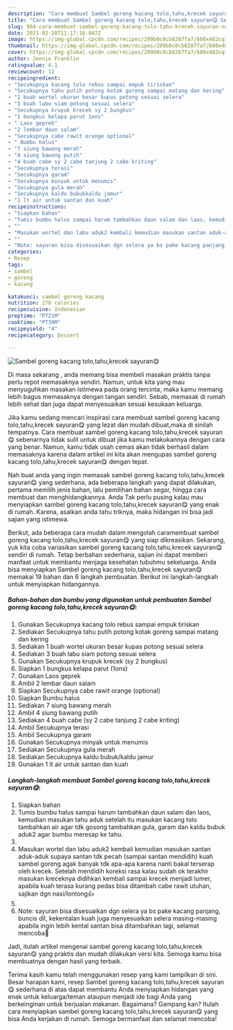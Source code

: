 ```yaml
---
description: "Cara membuat Sambel goreng kacang tolo,tahu,krecek sayuran😋 Sederhana Untuk Jualan"
title: "Cara membuat Sambel goreng kacang tolo,tahu,krecek sayuran😋 Sederhana Untuk Jualan"
slug: 964-cara-membuat-sambel-goreng-kacang-tolo-tahu-krecek-sayuran-sederhana-untuk-jualan
date: 2021-02-20T11:17:16.047Z
image: https://img-global.cpcdn.com/recipes/209b0c0cb8287fa7/680x482cq70/sambel-goreng-kacang-tolotahukrecek-sayuran😋-foto-resep-utama.jpg
thumbnail: https://img-global.cpcdn.com/recipes/209b0c0cb8287fa7/680x482cq70/sambel-goreng-kacang-tolotahukrecek-sayuran😋-foto-resep-utama.jpg
cover: https://img-global.cpcdn.com/recipes/209b0c0cb8287fa7/680x482cq70/sambel-goreng-kacang-tolotahukrecek-sayuran😋-foto-resep-utama.jpg
author: Jennie Franklin
ratingvalue: 4.1
reviewcount: 12
recipeingredient:
- "Secukupnya kacang tolo rebus sampai empuk tiriskan"
- "Secukupnya tahu putih potong kotak goreng sampai matang dan kering"
- "1 buah wortel ukuran besar kupas potong sesuai selera"
- "3 buah labu siam potong sesuai selera"
- "Secukupnya krupuk krecek sy 2 bungkus"
- "1 bungkus kelapa parut 1ons"
- " Laos geprek"
- "2 lembar daun salam"
- "Secukupnya cabe rawit orange optional"
- " Bumbu halus"
- "7 siung bawang merah"
- "4 siung bawang putih"
- "4 buah cabe sy 2 cabe tanjung 2 cabe kriting"
- "Secukupnya terasi"
- "Secukupnya garam"
- "Secukupnya minyak untuk menumis"
- "Secukupnya gula merah"
- "Secukupnya kaldu bubukkaldu jamur"
- "1 lt air untuk santan dan kuah"
recipeinstructions:
- "Siapkan bahan"
- "Tumis bumbu halus sampai harum tambahkan daun salam dan laos, kemudian masukan tahu aduk setelah itu masukan kacang tolo tambahkan air agar tdk gosong tambahkan gula, garam dan kaldu bubuk aduk2 agar bumbu meresap ke tahu."
- ""
- "Masukan wortel dan labu aduk2 kembali kemudian masukan santan aduk-aduk supaya santan tdk pecah (sampai santan mendidih) kuah sambel goreng agak banyak tdk apa-apa karena nanti bakal terserap oleh krecek. Setelah mendidih koreksi rasa kalau sudah ok terakhir masukan kreceknya didihkan kembali sampai krecek menjadi lumer, apabila kuah terasa kurang pedas bisa ditambah cabe rawit utuhan, sajikan dgn nasi/lontong👍"
- ""
- "Note: sayuran bisa disesuaikan dgn selera ya bs pake kacang panjang, buncis dll, kekentalan kuah juga menyesuaikan selera masing-masing apabila ingin lebih kental santan bisa ditambahkan lagi, selamat mencoba🙏"
categories:
- Resep
tags:
- sambel
- goreng
- kacang

katakunci: sambel goreng kacang 
nutrition: 270 calories
recipecuisine: Indonesian
preptime: "PT21M"
cooktime: "PT39M"
recipeyield: "4"
recipecategory: Dessert

---
```



![Sambel goreng kacang tolo,tahu,krecek sayuran😋](https://img-global.cpcdn.com/recipes/209b0c0cb8287fa7/680x482cq70/sambel-goreng-kacang-tolotahukrecek-sayuran😋-foto-resep-utama.jpg)

Di masa  sekarang , anda memang bisa membeli masakan praktis tanpa perlu repot memasaknya sendiri. Namun, untuk kita yang mau menyuguhkan masakan istimewa pada orang tercinta, maka kamu memang lebih bagus memasaknya dengan tangan sendiri. Sebab, memasak di rumah lebih sehat dan juga dapat menyesuaikan sesuai kesukaan keluarga.

Jika kamu sedang mencari inspirasi cara membuat sambel goreng kacang tolo,tahu,krecek sayuran😋 yang lezat dan mudah dibuat,maka di sinilah tempatnya. Cara membuat sambel goreng kacang tolo,tahu,krecek sayuran😋  sebenarnya tidak sulit untuk dibuat jika kamu melakukannya dengan cara yang benar. Namun, kamu tidak usah cemas akan tidak berhasil dalam memasaknya 
karena dalam artikel ini kita akan mengupas sambel goreng kacang tolo,tahu,krecek sayuran😋 dengan tepat.  



Nah buat anda yang ingin memasak sambel goreng kacang tolo,tahu,krecek sayuran😋 yang sederhana, ada beberapa langkah yang dapat dilakukan, pertama memilih jenis bahan, lalu pemilihan bahan segar, hingga cara membuat dan menghidangkannya. Anda Tak perlu pusing kalau mau menyiapkan sambel goreng kacang tolo,tahu,krecek sayuran😋 yang enak di rumah. Karena, asalkan anda  tahu triknya, maka hidangan ini bisa jadi sajian yang istimewa.

Berikut, ada beberapa cara mudah dalam mengolah caramembuat sambel goreng kacang tolo,tahu,krecek sayuran😋 yang siap dikreasikan. Sekarang, yuk kita coba variasikan sambel goreng kacang tolo,tahu,krecek sayuran😋 sendiri di rumah. Tetap berbahan sederhana, sajian ini dapat memberi manfaat untuk membantu menjaga kesehatan tubuhmu sekeluarga. Anda bisa menyiapkan Sambel goreng kacang tolo,tahu,krecek sayuran😋 memakai 19 bahan dan 6 langkah pembuatan. Berikut ini langkah-langkah untuk menyiapkan hidangannya.

<!--inarticleads1-->

##### Bahan-bahan dan bumbu yang digunakan untuk pembuatan Sambel goreng kacang tolo,tahu,krecek sayuran😋:

1. Gunakan Secukupnya kacang tolo rebus sampai empuk tiriskan
1. Sediakan Secukupnya tahu putih potong kotak goreng sampai matang dan kering
1. Sediakan 1 buah wortel ukuran besar kupas potong sesuai selera
1. Sediakan 3 buah labu siam potong sesuai selera
1. Gunakan Secukupnya krupuk krecek (sy 2 bungkus)
1. Siapkan 1 bungkus kelapa parut (1ons)
1. Gunakan  Laos geprek
1. Ambil 2 lembar daun salam
1. Siapkan Secukupnya cabe rawit orange (optional)
1. Siapkan  Bumbu halus
1. Sediakan 7 siung bawang merah
1. Ambil 4 siung bawang putih
1. Sediakan 4 buah cabe (sy 2 cabe tanjung 2 cabe kriting)
1. Ambil Secukupnya terasi
1. Ambil Secukupnya garam
1. Gunakan Secukupnya minyak untuk menumis
1. Sediakan Secukupnya gula merah
1. Sediakan Secukupnya kaldu bubuk/kaldu jamur
1. Gunakan 1 lt air untuk santan dan kuah




<!--inarticleads2-->

##### Langkah-langkah membuat Sambel goreng kacang tolo,tahu,krecek sayuran😋:

1. Siapkan bahan
1. Tumis bumbu halus sampai harum tambahkan daun salam dan laos, kemudian masukan tahu aduk setelah itu masukan kacang tolo tambahkan air agar tdk gosong tambahkan gula, garam dan kaldu bubuk aduk2 agar bumbu meresap ke tahu.
1. 
1. Masukan wortel dan labu aduk2 kembali kemudian masukan santan aduk-aduk supaya santan tdk pecah (sampai santan mendidih) kuah sambel goreng agak banyak tdk apa-apa karena nanti bakal terserap oleh krecek. Setelah mendidih koreksi rasa kalau sudah ok terakhir masukan kreceknya didihkan kembali sampai krecek menjadi lumer, apabila kuah terasa kurang pedas bisa ditambah cabe rawit utuhan, sajikan dgn nasi/lontong👍
1. 
1. Note: sayuran bisa disesuaikan dgn selera ya bs pake kacang panjang, buncis dll, kekentalan kuah juga menyesuaikan selera masing-masing apabila ingin lebih kental santan bisa ditambahkan lagi, selamat mencoba🙏




Jadi, itulah artikel mengenai  sambel goreng kacang tolo,tahu,krecek sayuran😋  yang praktis dan mudah dilakukan versi kita. Semoga kamu bisa membuatnya dengan hasil yang terbaik. 

Terima kasih kamu telah menggunakan resep yang kami tampilkan di sini. Besar harapan kami, resep  Sambel goreng kacang tolo,tahu,krecek sayuran😋 sederhana di atas dapat membantu Anda menyiapkan hidangan yang enak untuk keluarga/teman ataupun menjadi ide bagi Anda yang berkeinginan untuk berjualan makanan. Bagaimana? Gampang kan? Itulah cara menyiapkan sambel goreng kacang tolo,tahu,krecek sayuran😋 yang bisa Anda kerjakan di rumah. Semoga bermanfaat dan selamat mencoba!

